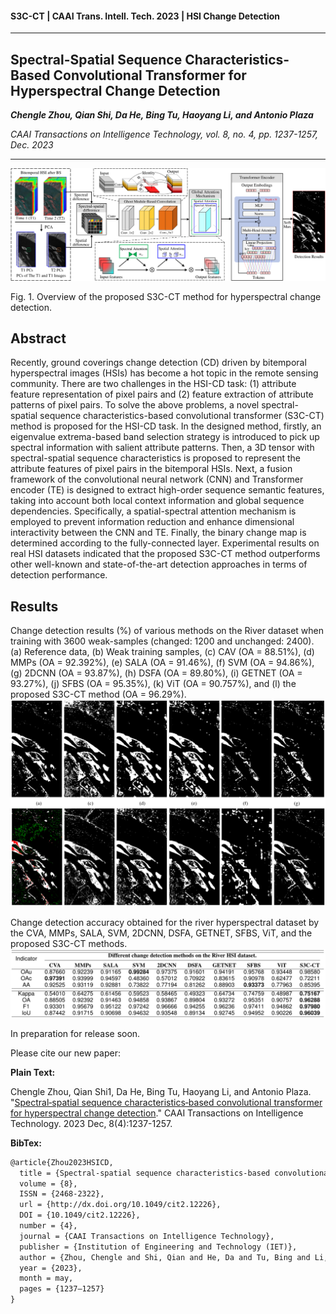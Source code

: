 #### S3C-CT | CAAI Trans. Intell. Tech. 2023 | HSI Change Detection
---
## Spectral-Spatial Sequence Characteristics-Based Convolutional Transformer for Hyperspectral Change Detection

***Chengle Zhou, Qian Shi, Da He, Bing Tu, Haoyang Li, and Antonio Plaza***

*CAAI Transactions on Intelligence Technology, vol. 8, no. 4, pp. 1237-1257, Dec. 2023*

---

![framework](https://github.com/chengle-zhou/MY-IMAGE/blob/4a652946efb8aa6fd108c6790f26a40d398ae0d4/S3C-CT/framework.png)

Fig. 1. Overview of the proposed S3C-CT method for hyperspectral change detection.



## Abstract

Recently, ground coverings change detection (CD) driven by bitemporal hyperspectral images (HSIs) has become a hot topic in the remote sensing community. There are two challenges in the HSI-CD task: (1) attribute feature representation of pixel pairs and (2) feature extraction of attribute patterns of pixel pairs. To solve the above problems, a novel spectral-spatial sequence characteristics-based convolutional transformer (S3C-CT) method is proposed for the HSI-CD task. In the designed method, firstly, an eigenvalue extrema-based band selection strategy is introduced to pick up spectral information with salient attribute patterns. Then, a 3D tensor with spectral-spatial sequence characteristics is proposed to represent the attribute features of pixel pairs in the bitemporal HSIs. Next, a fusion framework of the convolutional neural network (CNN) and Transformer encoder (TE) is designed to extract high-order sequence semantic features, taking into account both local context information and global sequence dependencies. Specifically, a spatial-spectral attention mechanism is employed to prevent information reduction and enhance dimensional interactivity between the CNN and TE. Finally, the binary change map is determined according to the fully-connected layer. Experimental results on real HSI datasets indicated that the proposed S3C-CT method outperforms other well-known and state-of-the-art detection approaches in terms of detection performance.

## Results
Change detection results (%) of various methods on the River dataset when training with 3600 weak-samples (changed: 1200 and unchanged: 2400). (a) Reference data, (b) Weak training samples, (c) CAV (OA = 88.51%), (d) MMPs (OA = 92.392%), (e) SALA (OA = 91.46%), (f) SVM (OA = 94.86%), (g) 2DCNN (OA = 93.87%), (h) DSFA (OA = 89.80%), (i) GETNET (OA = 93.27%), (j) SFBS (OA = 95.35%), (k) ViT (OA = 90.757%), and (l) the proposed S3C-CT method (OA = 96.29%).
![result1](https://github.com/chengle-zhou/MY-IMAGE/blob/4a652946efb8aa6fd108c6790f26a40d398ae0d4/S3C-CT/result1.png)

Change detection accuracy obtained for the river hyperspectral dataset by the CVA, MMPs, SALA, SVM, 2DCNN, DSFA, GETNET, SFBS, ViT, and the proposed S3C-CT methods.
![table1](https://github.com/chengle-zhou/MY-IMAGE/blob/4a652946efb8aa6fd108c6790f26a40d398ae0d4/S3C-CT/table1.png)



In preparation for release soon.

Please cite our new paper:

**Plain Text:**

Chengle Zhou, Qian Shi1, Da He, Bing Tu, Haoyang Li, and Antonio Plaza. "[Spectral‐spatial sequence characteristics‐based convolutional transformer for hyperspectral change detection](https://ietresearch.onlinelibrary.wiley.com/doi/full/10.1049/cit2.12226)." CAAI Transactions on Intelligence Technology. 2023 Dec, 8(4):1237-1257.

**BibTex:**

```latex
@article{Zhou2023HSICD,
  title = {Spectral‐spatial sequence characteristics‐based convolutional transformer for hyperspectral change detection},
  volume = {8},
  ISSN = {2468-2322},
  url = {http://dx.doi.org/10.1049/cit2.12226},
  DOI = {10.1049/cit2.12226},
  number = {4},
  journal = {CAAI Transactions on Intelligence Technology},
  publisher = {Institution of Engineering and Technology (IET)},
  author = {Zhou, Chengle and Shi, Qian and He, Da and Tu, Bing and Li, Haoyang and Plaza, Antonio},
  year = {2023},
  month = may,
  pages = {1237–1257}
}
```
